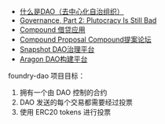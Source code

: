 - [什么是DAO（去中心化自治组织）](https://ethereum.org/zh/dao/)
- [Governance, Part 2: Plutocracy Is Still Bad](https://vitalik.ca/general/2018/03/28/plutocracy.html)
- [Compound 借贷应用](https://compound.finance/)
- [Compound Proposal Compound提案论坛](https://www.comp.xyz/)
- [Snapshot DAO治理平台](https://snapshot.org/)
- [Aragon DAO构建平台](https://aragon.org/)

foundry-dao 项目目标：
1. 拥有一个由 DAO 控制的合约
2. DAO 发送的每个交易都需要经过投票
3. 使用 ERC20 tokens 进行投票